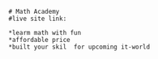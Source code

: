     # Math Academy     
    #live site link:
    
    *learm math with fun
    *affordable price 
    *built your skil  for upcoming it-world
